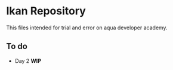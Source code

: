 # Ikan Repository

This files intended for trial and error on aqua developer academy.

## To do

- Day 2 **WIP**
